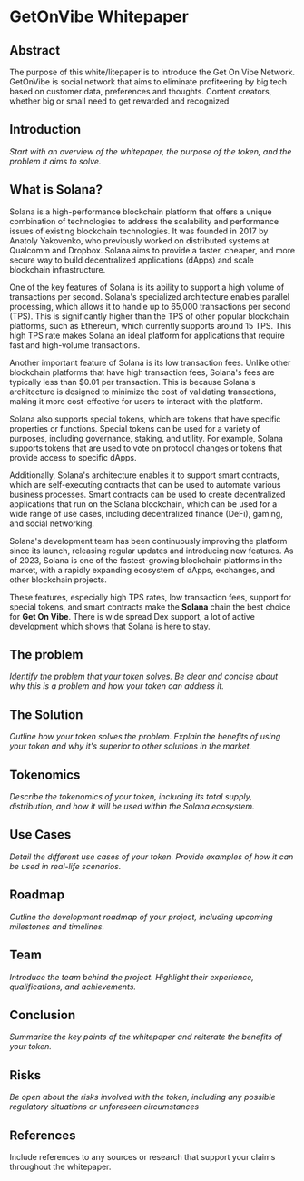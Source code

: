 # GetOnVibe Whitepaper

## Abstract
The purpose of this white/litepaper is to introduce the Get On Vibe Network. GetOnVibe is social network that aims to eliminate profiteering by big tech based on customer data, preferences and thoughts. Content creators, whether big or small need to get rewarded and recognized 

## Introduction 
*Start with an overview of the whitepaper, the purpose of the token, and the problem it aims to solve.*

## What is Solana? 
Solana is a high-performance blockchain platform that offers a unique combination of technologies to address the scalability and performance issues of existing blockchain technologies. It was founded in 2017 by Anatoly Yakovenko, who previously worked on distributed systems at Qualcomm and Dropbox. Solana aims to provide a faster, cheaper, and more secure way to build decentralized applications (dApps) and scale blockchain infrastructure.

One of the key features of Solana is its ability to support a high volume of transactions per second. Solana's specialized architecture enables parallel processing, which allows it to handle up to 65,000 transactions per second (TPS). This is significantly higher than the TPS of other popular blockchain platforms, such as Ethereum, which currently supports around 15 TPS. This high TPS rate makes Solana an ideal platform for applications that require fast and high-volume transactions.

Another important feature of Solana is its low transaction fees. Unlike other blockchain platforms that have high transaction fees, Solana's fees are typically less than $0.01 per transaction. This is because Solana's architecture is designed to minimize the cost of validating transactions, making it more cost-effective for users to interact with the platform.

Solana also supports special tokens, which are tokens that have specific properties or functions. Special tokens can be used for a variety of purposes, including governance, staking, and utility. For example, Solana supports tokens that are used to vote on protocol changes or tokens that provide access to specific dApps.

Additionally, Solana's architecture enables it to support smart contracts, which are self-executing contracts that can be used to automate various business processes. Smart contracts can be used to create decentralized applications that run on the Solana blockchain, which can be used for a wide range of use cases, including decentralized finance (DeFi), gaming, and social networking.

Solana's development team has been continuously improving the platform since its launch, releasing regular updates and introducing new features. As of 2023, Solana is one of the fastest-growing blockchain platforms in the market, with a rapidly expanding ecosystem of dApps, exchanges, and other blockchain projects.

These features, especially high TPS rates, low transaction fees, support for special tokens, and smart contracts make the **Solana** chain the best choice for **Get On Vibe**. There is wide spread Dex support, a lot of active development which shows that Solana is here to stay.

## The problem
*Identify the problem that your token solves. Be clear and concise about why this is a problem and how your token can address it.*

## The Solution 
*Outline how your token solves the problem. Explain the benefits of using your token and why it's superior to other solutions in the market.*

## Tokenomics
*Describe the tokenomics of your token, including its total supply, distribution, and how it will be used within the Solana ecosystem.*

## Use Cases 
*Detail the different use cases of your token. Provide examples of how it can be used in real-life scenarios.*

## Roadmap
*Outline the development roadmap of your project, including upcoming milestones and timelines.*

## Team 
*Introduce the team behind the project. Highlight their experience, qualifications, and achievements.*

## Conclusion
*Summarize the key points of the whitepaper and reiterate the benefits of your token.*

## Risks
*Be open about the risks involved with the token, including any possible regulatory situations or unforeseen circumstances*

## References
Include references to any sources or research that support your claims throughout the whitepaper.
